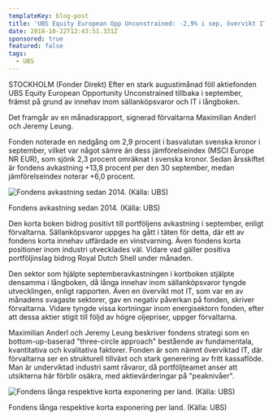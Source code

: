 ```yaml
---
templateKey: blog-post
title: 'UBS Equity European Opp Unconstrained: -2,9% i sep, övervikt IT'
date: 2018-10-22T12:43:51.331Z
sponsored: true
featured: false
tags:
  - UBS
---
```

STOCKHOLM (Fonder Direkt) Efter en stark augustimånad föll aktiefonden UBS Equity European Opportunity Unconstrained tillbaka i september, främst på grund av innehav inom sällanköpsvaror och IT i långboken.

Det framgår av en månadsrapport, signerad förvaltarna Maximilian Anderl och Jeremy Leung.

Fonden noterade en nedgång om 2,9 procent i basvalutan svenska kronor i september, vilket var något sämre än dess jämförelseindex (MSCI Europe NR EUR), som sjönk 2,3 procent omräknat i svenska kronor. Sedan årsskiftet är fondens avkastning +13,8 procent per den 30 september, medan jämförelseindex noterar +6,0 procent.

![Fondens avkastning sedan 2014. (Källa: UBS)](/img/121.png)

<span class="image-caption">Fondens avkastning sedan 2014. (Källa: UBS)</span>

Den korta boken bidrog positivt till portföljens avkastning i september, enligt förvaltarna. Sällanköpsvaror uppges ha gått i täten för detta, där ett av fondens korta innehav utfärdade en vinstvarning. Även fondens korta positioner inom industri utvecklades väl. Vidare vad gäller positiva portföljinslag bidrog Royal Dutch Shell under månaden.

Den sektor som hjälpte septemberavkastningen i kortboken stjälpte densamma i långboken, då långa innehav inom sällanköpsvaror tyngde utvecklingen, enligt rapporten. Även en övervikt mot IT, som var en av månadens svagaste sektorer, gav en negativ påverkan på fonden, skriver förvaltarna. Vidare tyngde vissa kortningar inom energisektorn fonden, efter att dessa aktier stigit till följd av högre oljepriser, uppger förvaltarna.

Maximilian Anderl och Jeremy Leung beskriver fondens strategi som en bottom-up-baserad "three-circle approach" bestående av fundamentala, kvantitativa och kvalitativa faktorer. Fonden är som nämnt överviktad IT, där förvaltarna ser en strukturell tillväxt och stark generering av fritt kassaflöde. Man är underviktad industri samt råvaror, då portföljteamet anser att utsikterna här förblir osäkra, med aktievärderingar på "peaknivåer".

![Fondens långa respektive korta exponering per land. (Källa: UBS)](/img/122.png)

<span class="image-caption">Fondens långa respektive korta exponering per land. (Källa: UBS)</span>
